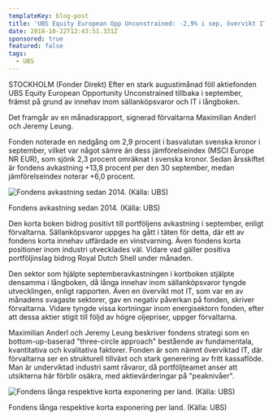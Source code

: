 ```yaml
---
templateKey: blog-post
title: 'UBS Equity European Opp Unconstrained: -2,9% i sep, övervikt IT'
date: 2018-10-22T12:43:51.331Z
sponsored: true
featured: false
tags:
  - UBS
---
```

STOCKHOLM (Fonder Direkt) Efter en stark augustimånad föll aktiefonden UBS Equity European Opportunity Unconstrained tillbaka i september, främst på grund av innehav inom sällanköpsvaror och IT i långboken.

Det framgår av en månadsrapport, signerad förvaltarna Maximilian Anderl och Jeremy Leung.

Fonden noterade en nedgång om 2,9 procent i basvalutan svenska kronor i september, vilket var något sämre än dess jämförelseindex (MSCI Europe NR EUR), som sjönk 2,3 procent omräknat i svenska kronor. Sedan årsskiftet är fondens avkastning +13,8 procent per den 30 september, medan jämförelseindex noterar +6,0 procent.

![Fondens avkastning sedan 2014. (Källa: UBS)](/img/121.png)

<span class="image-caption">Fondens avkastning sedan 2014. (Källa: UBS)</span>

Den korta boken bidrog positivt till portföljens avkastning i september, enligt förvaltarna. Sällanköpsvaror uppges ha gått i täten för detta, där ett av fondens korta innehav utfärdade en vinstvarning. Även fondens korta positioner inom industri utvecklades väl. Vidare vad gäller positiva portföljinslag bidrog Royal Dutch Shell under månaden.

Den sektor som hjälpte septemberavkastningen i kortboken stjälpte densamma i långboken, då långa innehav inom sällanköpsvaror tyngde utvecklingen, enligt rapporten. Även en övervikt mot IT, som var en av månadens svagaste sektorer, gav en negativ påverkan på fonden, skriver förvaltarna. Vidare tyngde vissa kortningar inom energisektorn fonden, efter att dessa aktier stigit till följd av högre oljepriser, uppger förvaltarna.

Maximilian Anderl och Jeremy Leung beskriver fondens strategi som en bottom-up-baserad "three-circle approach" bestående av fundamentala, kvantitativa och kvalitativa faktorer. Fonden är som nämnt överviktad IT, där förvaltarna ser en strukturell tillväxt och stark generering av fritt kassaflöde. Man är underviktad industri samt råvaror, då portföljteamet anser att utsikterna här förblir osäkra, med aktievärderingar på "peaknivåer".

![Fondens långa respektive korta exponering per land. (Källa: UBS)](/img/122.png)

<span class="image-caption">Fondens långa respektive korta exponering per land. (Källa: UBS)</span>
